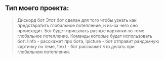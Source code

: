 ## Тип моего проекта:
> Дискорд бот
> Этот бот сделан для того чтобы узнать как предотвратить глобальное потепление, и из-за чего оно происходит.
> Бот будет присылать разные картинки по теме глобальное потепление.
> Команды которые будет использовать бот: !info - расскажет про бота, !picture - бот отправит рандомную картинку по теме, !text - бот расскажет что делать при глобальном потеплении.
